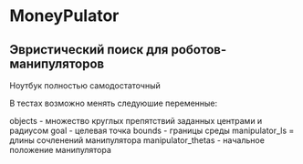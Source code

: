 # MoneyPulator


## Эвристический поиск для роботов-манипуляторов

Ноутбук полностью самодостаточный

В тестах возможно менять следуюшие переменные:

objects - множество круглых препятствий заданных центрами и радиусом
goal - целевая точка
bounds - границы среды
manipulator_ls = длины сочленений манипулятора
manipulator_thetas - начальное положение манипулятора